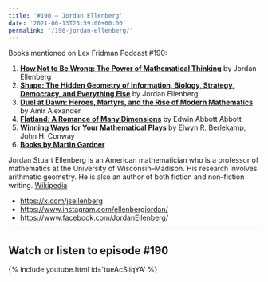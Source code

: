 ```yaml
---
title: '#190 – Jordan Ellenberg'
date: '2021-06-13T23:59:00+00:00'
permalink: "/190-jordan-ellenberg/"
---
```


Books mentioned on Lex Fridman Podcast #190:

1. <b><a href="https://amzn.to/3v2I5xJ" target="_blank" rel="sponsored noopener noreferrer">How Not to Be Wrong: The Power of Mathematical Thinking</a></b> by Jordan Ellenberg
2. <b><a href="https://amzn.to/3WwpSUN" target="_blank" rel="sponsored noopener noreferrer">Shape: The Hidden Geometry of Information, Biology, Strategy, Democracy, and Everything Else</a></b> by Jordan Ellenberg
3. <b><a href="https://amzn.to/3G7KKMX" target="_blank" rel="sponsored noopener noreferrer">Duel at Dawn: Heroes, Martyrs, and the Rise of Modern Mathematics</a></b> by Amir Alexander
4. <b><a href="https://amzn.to/3YFQrJh" target="_blank" rel="sponsored noopener noreferrer">Flatland: A Romance of Many Dimensions</a></b> by Edwin Abbott Abbott
5. <b><a href="https://amzn.to/3PFS4SS" target="_blank" rel="sponsored noopener noreferrer">Winning Ways for Your Mathematical Plays</a></b> by Elwyn R. Berlekamp, John H. Conway
6. <b><a href="https://amzn.to/3YvaBFs" target="_blank" rel="sponsored noopener noreferrer">Books by Martin Gardner</a></b>

<!--more-->

Jordan Stuart Ellenberg is an American mathematician who is a professor of mathematics at the University of Wisconsin–Madison. His research involves arithmetic geometry. He is also an author of both fiction and non-fiction writing. <a href="https://en.wikipedia.org/wiki/Jordan_Ellenberg" target="_blank">Wikipedia</a>

- <a href="https://x.com/jsellenberg" target="_blank">https://x.com/jsellenberg</a>
- <a href="https://www.instagram.com/ellenbergjordan/" target="_blank">https://www.instagram.com/ellenbergjordan/</a>
- <a href="https://www.facebook.com/JordanEllenberg/" target="_blank">https://www.facebook.com/JordanEllenberg/</a>

- - - - - -

## Watch or listen to episode #190

{% include youtube.html id='tueAcSiiqYA' %}